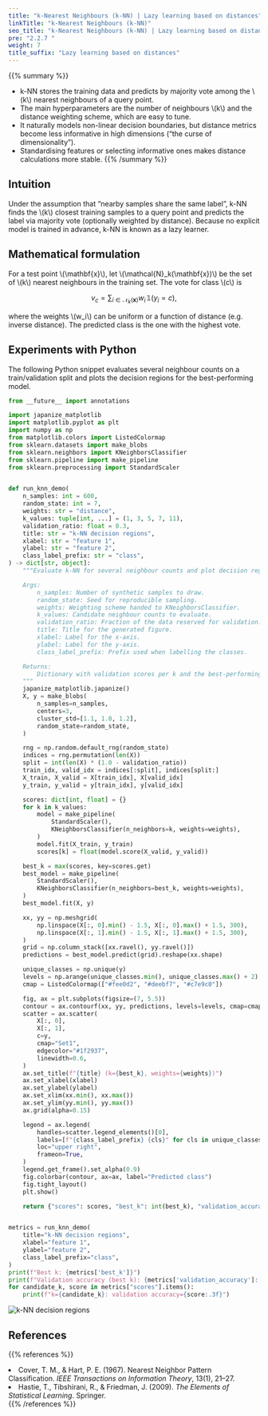 ```yaml
---
title: "k-Nearest Neighbours (k-NN) | Lazy learning based on distances"
linkTitle: "k-Nearest Neighbours (k-NN)"
seo_title: "k-Nearest Neighbours (k-NN) | Lazy learning based on distances"
pre: "2.2.7 "
weight: 7
title_suffix: "Lazy learning based on distances"
---
```


{{% summary %}}
- k-NN stores the training data and predicts by majority vote among the \\(k\\) nearest neighbours of a query point.
- The main hyperparameters are the number of neighbours \\(k\\) and the distance weighting scheme, which are easy to tune.
- It naturally models non-linear decision boundaries, but distance metrics become less informative in high dimensions (“the curse of dimensionality”).
- Standardising features or selecting informative ones makes distance calculations more stable.
{{% /summary %}}

## Intuition
Under the assumption that “nearby samples share the same label”, k-NN finds the \\(k\\) closest training samples to a query point and predicts the label via majority vote (optionally weighted by distance). Because no explicit model is trained in advance, k-NN is known as a lazy learner.

## Mathematical formulation
For a test point \\(\mathbf{x}\\), let \\(\mathcal{N}_k(\mathbf{x})\\) be the set of \\(k\\) nearest neighbours in the training set. The vote for class \\(c\\) is

$$
v_c = \sum_{i \in \mathcal{N}_k(\mathbf{x})} w_i \,\mathbb{1}(y_i = c),
$$

where the weights \\(w_i\\) can be uniform or a function of distance (e.g. inverse distance). The predicted class is the one with the highest vote.

## Experiments with Python
The following Python snippet evaluates several neighbour counts on a train/validation split and plots the decision regions for the best-performing model.

```python
from __future__ import annotations

import japanize_matplotlib
import matplotlib.pyplot as plt
import numpy as np
from matplotlib.colors import ListedColormap
from sklearn.datasets import make_blobs
from sklearn.neighbors import KNeighborsClassifier
from sklearn.pipeline import make_pipeline
from sklearn.preprocessing import StandardScaler


def run_knn_demo(
    n_samples: int = 600,
    random_state: int = 7,
    weights: str = "distance",
    k_values: tuple[int, ...] = (1, 3, 5, 7, 11),
    validation_ratio: float = 0.3,
    title: str = "k-NN decision regions",
    xlabel: str = "feature 1",
    ylabel: str = "feature 2",
    class_label_prefix: str = "class",
) -> dict[str, object]:
    """Evaluate k-NN for several neighbour counts and plot decision regions.

    Args:
        n_samples: Number of synthetic samples to draw.
        random_state: Seed for reproducible sampling.
        weights: Weighting scheme handed to KNeighborsClassifier.
        k_values: Candidate neighbour counts to evaluate.
        validation_ratio: Fraction of the data reserved for validation.
        title: Title for the generated figure.
        xlabel: Label for the x-axis.
        ylabel: Label for the y-axis.
        class_label_prefix: Prefix used when labelling the classes.

    Returns:
        Dictionary with validation scores per k and the best-performing k.
    """
    japanize_matplotlib.japanize()
    X, y = make_blobs(
        n_samples=n_samples,
        centers=3,
        cluster_std=[1.1, 1.0, 1.2],
        random_state=random_state,
    )

    rng = np.random.default_rng(random_state)
    indices = rng.permutation(len(X))
    split = int(len(X) * (1.0 - validation_ratio))
    train_idx, valid_idx = indices[:split], indices[split:]
    X_train, X_valid = X[train_idx], X[valid_idx]
    y_train, y_valid = y[train_idx], y[valid_idx]

    scores: dict[int, float] = {}
    for k in k_values:
        model = make_pipeline(
            StandardScaler(),
            KNeighborsClassifier(n_neighbors=k, weights=weights),
        )
        model.fit(X_train, y_train)
        scores[k] = float(model.score(X_valid, y_valid))

    best_k = max(scores, key=scores.get)
    best_model = make_pipeline(
        StandardScaler(),
        KNeighborsClassifier(n_neighbors=best_k, weights=weights),
    )
    best_model.fit(X, y)

    xx, yy = np.meshgrid(
        np.linspace(X[:, 0].min() - 1.5, X[:, 0].max() + 1.5, 300),
        np.linspace(X[:, 1].min() - 1.5, X[:, 1].max() + 1.5, 300),
    )
    grid = np.column_stack([xx.ravel(), yy.ravel()])
    predictions = best_model.predict(grid).reshape(xx.shape)

    unique_classes = np.unique(y)
    levels = np.arange(unique_classes.min(), unique_classes.max() + 2) - 0.5
    cmap = ListedColormap(["#fee0d2", "#deebf7", "#c7e9c0"])

    fig, ax = plt.subplots(figsize=(7, 5.5))
    contour = ax.contourf(xx, yy, predictions, levels=levels, cmap=cmap, alpha=0.85)
    scatter = ax.scatter(
        X[:, 0],
        X[:, 1],
        c=y,
        cmap="Set1",
        edgecolor="#1f2937",
        linewidth=0.6,
    )
    ax.set_title(f"{title} (k={best_k}, weights={weights})")
    ax.set_xlabel(xlabel)
    ax.set_ylabel(ylabel)
    ax.set_xlim(xx.min(), xx.max())
    ax.set_ylim(yy.min(), yy.max())
    ax.grid(alpha=0.15)

    legend = ax.legend(
        handles=scatter.legend_elements()[0],
        labels=[f"{class_label_prefix} {cls}" for cls in unique_classes],
        loc="upper right",
        frameon=True,
    )
    legend.get_frame().set_alpha(0.9)
    fig.colorbar(contour, ax=ax, label="Predicted class")
    fig.tight_layout()
    plt.show()

    return {"scores": scores, "best_k": int(best_k), "validation_accuracy": scores[best_k]}


metrics = run_knn_demo(
    title="k-NN decision regions",
    xlabel="feature 1",
    ylabel="feature 2",
    class_label_prefix="class",
)
print(f"Best k: {metrics['best_k']}")
print(f"Validation accuracy (best k): {metrics['validation_accuracy']:.3f}")
for candidate_k, score in metrics["scores"].items():
    print(f"k={candidate_k}: validation accuracy={score:.3f}")

```


![k-NN decision regions](/images/basic/classification/knn_block01_en.png)

## References
{{% references %}}
<li>Cover, T. M., &amp; Hart, P. E. (1967). Nearest Neighbor Pattern Classification. <i>IEEE Transactions on Information Theory</i>, 13(1), 21–27.</li>
<li>Hastie, T., Tibshirani, R., &amp; Friedman, J. (2009). <i>The Elements of Statistical Learning</i>. Springer.</li>
{{% /references %}}
